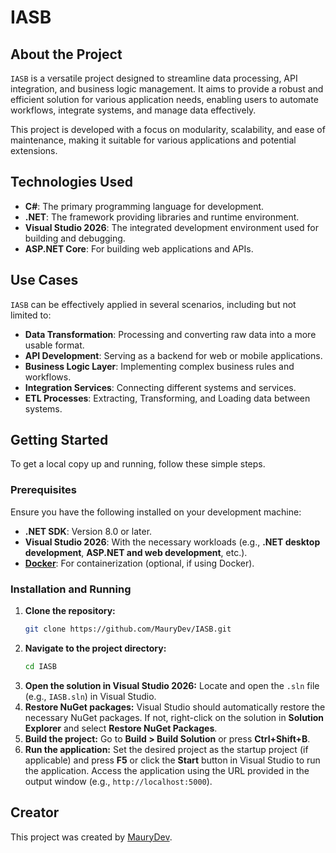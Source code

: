 # IASB

## About the Project
`IASB` is a versatile project designed to streamline data processing, API integration, and business logic management. It aims to provide a robust and efficient solution for various application needs, enabling users to automate workflows, integrate systems, and manage data effectively.

This project is developed with a focus on modularity, scalability, and ease of maintenance, making it suitable for various applications and potential extensions.

## Technologies Used
*   **C#**: The primary programming language for development.
*   **.NET**: The framework providing libraries and runtime environment.
*   **Visual Studio 2026**: The integrated development environment used for building and debugging.
*   **ASP.NET Core**: For building web applications and APIs.

## Use Cases
`IASB` can be effectively applied in several scenarios, including but not limited to:
*   **Data Transformation**: Processing and converting raw data into a more usable format.
*   **API Development**: Serving as a backend for web or mobile applications.
*   **Business Logic Layer**: Implementing complex business rules and workflows.
*   **Integration Services**: Connecting different systems and services.
*   **ETL Processes**: Extracting, Transforming, and Loading data between systems.

## Getting Started

To get a local copy up and running, follow these simple steps.

### Prerequisites

Ensure you have the following installed on your development machine:
*   **.NET SDK**: Version 8.0 or later.
*   **Visual Studio 2026**: With the necessary workloads (e.g., __.NET desktop development__, __ASP.NET and web development__, etc.).
*   [**Docker**](https://www.docker.com/get-started): For containerization (optional, if using Docker).

### Installation and Running

1.  **Clone the repository:**
    ```bash
    git clone https://github.com/MauryDev/IASB.git
    ```
2.  **Navigate to the project directory:**
    ```bash
    cd IASB
    ```
3.  **Open the solution in Visual Studio 2026:**
    Locate and open the `.sln` file (e.g., `IASB.sln`) in Visual Studio.
4.  **Restore NuGet packages:**
    Visual Studio should automatically restore the necessary NuGet packages. If not, right-click on the solution in __Solution Explorer__ and select __Restore NuGet Packages__.
5.  **Build the project:**
    Go to __Build > Build Solution__ or press __Ctrl+Shift+B__.
6.  **Run the application:**
    Set the desired project as the startup project (if applicable) and press __F5__ or click the __Start__ button in Visual Studio to run the application.
    Access the application using the URL provided in the output window (e.g., `http://localhost:5000`).

## Creator
This project was created by [MauryDev](https://github.com/MauryDev).